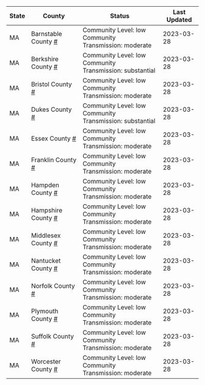 State | County | Status | Last Updated
--- | --- | --- | --- 
MA | Barnstable County <a href="#barnstable_county">#</a> | <a name="barnstable_county"></a>Community Level: low<br/>Community Transmission: moderate | 2023-03-28
MA | Berkshire County <a href="#berkshire_county">#</a> | <a name="berkshire_county"></a>Community Level: low<br/>Community Transmission: substantial | 2023-03-28
MA | Bristol County <a href="#bristol_county">#</a> | <a name="bristol_county"></a>Community Level: low<br/>Community Transmission: moderate | 2023-03-28
MA | Dukes County <a href="#dukes_county">#</a> | <a name="dukes_county"></a>Community Level: low<br/>Community Transmission: substantial | 2023-03-28
MA | Essex County <a href="#essex_county">#</a> | <a name="essex_county"></a>Community Level: low<br/>Community Transmission: moderate | 2023-03-28
MA | Franklin County <a href="#franklin_county">#</a> | <a name="franklin_county"></a>Community Level: low<br/>Community Transmission: moderate | 2023-03-28
MA | Hampden County <a href="#hampden_county">#</a> | <a name="hampden_county"></a>Community Level: low<br/>Community Transmission: moderate | 2023-03-28
MA | Hampshire County <a href="#hampshire_county">#</a> | <a name="hampshire_county"></a>Community Level: low<br/>Community Transmission: moderate | 2023-03-28
MA | Middlesex County <a href="#middlesex_county">#</a> | <a name="middlesex_county"></a>Community Level: low<br/>Community Transmission: moderate | 2023-03-28
MA | Nantucket County <a href="#nantucket_county">#</a> | <a name="nantucket_county"></a>Community Level: low<br/>Community Transmission: moderate | 2023-03-28
MA | Norfolk County <a href="#norfolk_county">#</a> | <a name="norfolk_county"></a>Community Level: low<br/>Community Transmission: moderate | 2023-03-28
MA | Plymouth County <a href="#plymouth_county">#</a> | <a name="plymouth_county"></a>Community Level: low<br/>Community Transmission: moderate | 2023-03-28
MA | Suffolk County <a href="#suffolk_county">#</a> | <a name="suffolk_county"></a>Community Level: low<br/>Community Transmission: moderate | 2023-03-28
MA | Worcester County <a href="#worcester_county">#</a> | <a name="worcester_county"></a>Community Level: low<br/>Community Transmission: moderate | 2023-03-28
